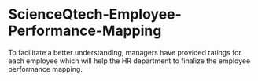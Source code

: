 # ScienceQtech-Employee-Performance-Mapping
To facilitate a better understanding, managers have provided ratings for each employee which will help the HR department to finalize the employee performance mapping. 
